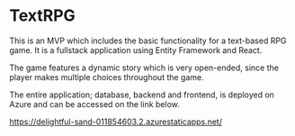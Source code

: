 # TextRPG
This is an MVP which includes the basic functionality for a text-based RPG game. It is a fullstack application
using Entity Framework and React. 

The game features a dynamic story which is very open-ended, since the player makes multiple choices throughout the game.

The entire application; database, backend and frontend, is deployed on Azure and can be accessed on the link below.  

https://delightful-sand-011854603.2.azurestaticapps.net/


